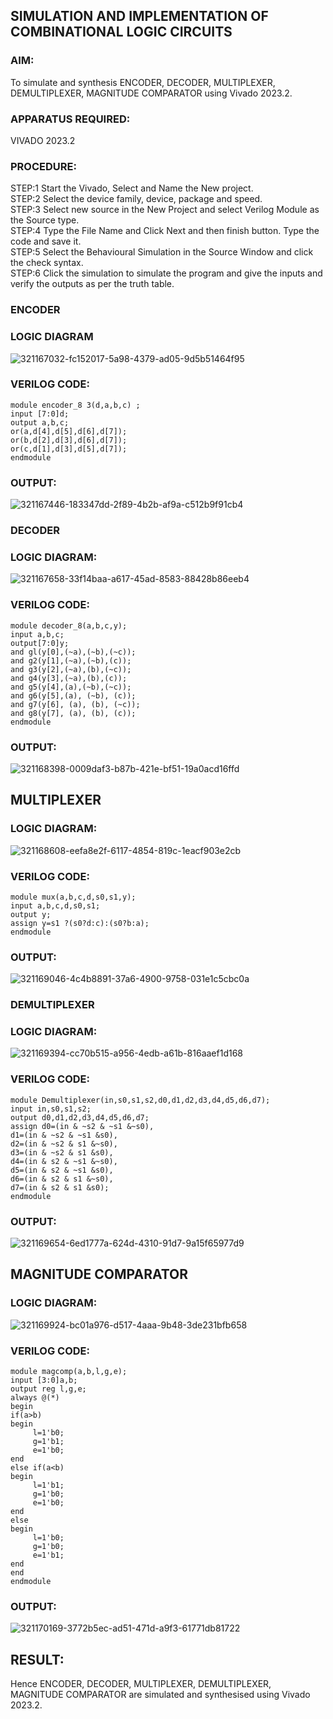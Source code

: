 ## SIMULATION AND IMPLEMENTATION OF  COMBINATIONAL LOGIC CIRCUITS

### AIM: 
 To simulate and synthesis ENCODER, DECODER, MULTIPLEXER, DEMULTIPLEXER, MAGNITUDE COMPARATOR using Vivado 2023.2.

### APPARATUS REQUIRED:
VIVADO 2023.2
### PROCEDURE:
STEP:1 Start the Vivado, Select and Name the New project.<br>
STEP:2 Select the device family, device, package and speed. <br>
STEP:3 Select new source in the New Project and select Verilog Module as the Source type.<br>
STEP:4 Type the File Name and Click Next and then finish button. Type the code and save it.<br>
STEP:5 Select the Behavioural Simulation in the Source Window and click the check syntax.<br>
STEP:6 Click the simulation to simulate the program and give the inputs and verify the outputs as per the truth table.

### ENCODER
### LOGIC DIAGRAM
![321167032-fc152017-5a98-4379-ad05-9d5b51464f95](https://github.com/Krishnakumar284/VLSI-LAB-EXP-2/assets/160303010/60ad3c69-f3e1-4e2c-9eda-607add1244b2)
### VERILOG CODE:
```
module encoder_8 3(d,a,b,c) ;
input [7:0]d;
output a,b,c;
or(a,d[4],d[5],d[6],d[7]);
or(b,d[2],d[3],d[6],d[7]);
or(c,d[1],d[3],d[5],d[7]);
endmodule
```
### OUTPUT:
![321167446-183347dd-2f89-4b2b-af9a-c512b9f91cb4](https://github.com/Krishnakumar284/VLSI-LAB-EXP-2/assets/160303010/e4ff99e6-5abe-4f5f-886c-632b69317196)

### DECODER
### LOGIC DIAGRAM:
![321167658-33f14baa-a617-45ad-8583-88428b86eeb4](https://github.com/Krishnakumar284/VLSI-LAB-EXP-2/assets/160303010/ec306eba-cc22-439a-9aa9-ef09f0ced0e5)
### VERILOG CODE:
```
module decoder_8(a,b,c,y);
input a,b,c; 
output[7:0]y; 
and gl(y[0],(~a),(~b),(~c)); 
and g2(y[1],(~a),(~b),(c)); 
and g3(y[2],(~a),(b),(~c));
and g4(y[3],(~a),(b),(c));
and g5(y[4],(a),(~b),(~c));
and g6(y[5],(a), (~b), (c));
and g7(y[6], (a), (b), (~c)); 
and g8(y[7], (a), (b), (c));
endmodule
```
### OUTPUT:
![321168398-0009daf3-b87b-421e-bf51-19a0acd16ffd](https://github.com/Krishnakumar284/VLSI-LAB-EXP-2/assets/160303010/aa223828-7878-45e5-92c6-e3d8836032fd)

## MULTIPLEXER
### LOGIC DIAGRAM:
![321168608-eefa8e2f-6117-4854-819c-1eacf903e2cb](https://github.com/Krishnakumar284/VLSI-LAB-EXP-2/assets/160303010/eb20954e-cdd1-48a6-9fb0-3c186e78df08)

### VERILOG CODE:
```
module mux(a,b,c,d,s0,s1,y);
input a,b,c,d,s0,s1;
output y;
assign y=s1 ?(s0?d:c):(s0?b:a);
endmodule
```
### OUTPUT:
![321169046-4c4b8891-37a6-4900-9758-031e1c5cbc0a](https://github.com/Krishnakumar284/VLSI-LAB-EXP-2/assets/160303010/d802d599-38f7-451a-9ea7-88037ab7c0d7)

### DEMULTIPLEXER
### LOGIC DIAGRAM:
![321169394-cc70b515-a956-4edb-a61b-816aaef1d168](https://github.com/Krishnakumar284/VLSI-LAB-EXP-2/assets/160303010/7489416c-151a-45c3-b09c-c6e700b9021a)

### VERILOG CODE:
```
module Demultiplexer(in,s0,s1,s2,d0,d1,d2,d3,d4,d5,d6,d7);
input in,s0,s1,s2;
output d0,d1,d2,d3,d4,d5,d6,d7;
assign d0=(in & ~s2 & ~s1 &~s0),
d1=(in & ~s2 & ~s1 &s0),
d2=(in & ~s2 & s1 &~s0),
d3=(in & ~s2 & s1 &s0),
d4=(in & s2 & ~s1 &~s0),
d5=(in & s2 & ~s1 &s0),
d6=(in & s2 & s1 &~s0),
d7=(in & s2 & s1 &s0);
endmodule
```
### OUTPUT:
![321169654-6ed1777a-624d-4310-91d7-9a15f65977d9](https://github.com/Krishnakumar284/VLSI-LAB-EXP-2/assets/160303010/cc2e48ea-ed88-499c-872b-1e6962ae4625)

## MAGNITUDE COMPARATOR
### LOGIC DIAGRAM:
![321169924-bc01a976-d517-4aaa-9b48-3de231bfb658](https://github.com/Krishnakumar284/VLSI-LAB-EXP-2/assets/160303010/c6108e91-ed2a-4ce3-85d5-3bc30ba60caf)

### VERILOG CODE:
```
module magcomp(a,b,l,g,e);
input [3:0]a,b;
output reg l,g,e;
always @(*)
begin
if(a>b)
begin
     l=1'b0;
     g=1'b1;
     e=1'b0;
end
else if(a<b)
begin
     l=1'b1;
     g=1'b0;
     e=1'b0;
end
else
begin
     l=1'b0;
     g=1'b0;
     e=1'b1;
end
end
endmodule
```
### OUTPUT:
![321170169-3772b5ec-ad51-471d-a9f3-61771db81722](https://github.com/Krishnakumar284/VLSI-LAB-EXP-2/assets/160303010/5800f5c9-eb13-4f1d-a4b6-f4770159af56)

## RESULT:
 Hence ENCODER, DECODER, MULTIPLEXER, DEMULTIPLEXER, MAGNITUDE COMPARATOR are simulated and synthesised using Vivado 2023.2.
